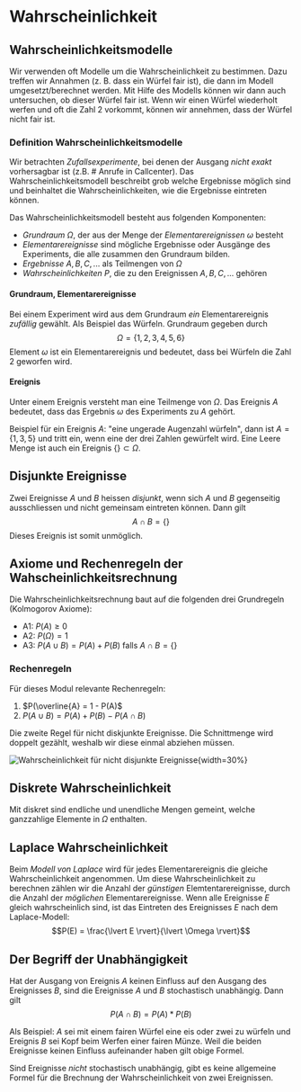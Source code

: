 # Wahrscheinlichkeit

## Wahrscheinlichkeitsmodelle

Wir verwenden oft Modelle um die Wahrscheinlichkeit zu bestimmen. Dazu treffen wir Annahmen (z. B. dass ein Würfel fair ist), die dann im Modell umgesetzt/berechnet werden. Mit Hilfe des Modells können wir dann auch untersuchen, ob dieser Würfel fair ist. Wenn wir einen Würfel wiederholt werfen und oft die Zahl 2 vorkommt, können wir annehmen, dass der Würfel nicht fair ist.

### Definition Wahrscheinlichkeitsmodelle

Wir betrachten *Zufallsexperimente*, bei denen der Ausgang *nicht exakt* vorhersagbar ist (z.B. # Anrufe in Callcenter). Das Wahrscheinlichkeitsmodell beschreibt grob welche Ergebnisse möglich sind und beinhaltet die Wahrscheinlichkeiten, wie die Ergebnisse eintreten können.

Das Wahrscheinlichkeitsmodell besteht aus folgenden Komponenten:

* *Grundraum* $\Omega$, der aus der Menge der *Elementarereignissen* $\omega$ besteht
* *Elementarereignisse* sind mögliche Ergebnisse oder Ausgänge des Experiments, die alle zusammen den Grundraum bilden.
* *Ergebnisse* $A, B, C,...$ als Teilmengen von $\Omega$
* *Wahrscheinlichkeiten* $P$, die zu den Ereignissen $A, B, C,...$ gehören

#### Grundraum, Elementarereignisse

Bei einem Experiment wird aus dem Grundraum *ein* Elementarereignis *zufällig* gewählt. Als Beispiel das Würfeln. Grundraum gegeben durch
$$\Omega = \{1,2,3,4,5,6\}$$
Element $\omega$ ist ein Elementarereignis und bedeutet, dass bei Würfeln die Zahl 2 geworfen wird.

#### Ereignis

Unter einem Ereignis versteht man eine Teilmenge von $\Omega$. Das Ereignis $A$ bedeutet, dass das Ergebnis $\omega$ des Experiments zu $A$ gehört.

Beispiel für ein Ereignis $A$: "eine ungerade Augenzahl würfeln", dann ist $A=\{1,3,5\}$ und tritt ein, wenn eine der drei Zahlen gewürfelt wird. Eine Leere Menge ist auch ein Ereignis $\{\} \subset \Omega$.

## Disjunkte Ereignisse

Zwei Ereignisse $A$ und $B$ heissen *disjunkt*, wenn sich $A$ und $B$ gegenseitig ausschliessen und nicht gemeinsam eintreten können. Dann gilt $$A \cap B = \{\}$$ Dieses Ereignis ist somit unmöglich.

## Axiome und Rechenregeln der Wahscheinlichkeitsrechnung

Die Wahrscheinlichkeitsrechnung baut auf die folgenden drei Grundregeln (Kolmogorov Axiome):

* A1: $P(A) \geq 0$
* A2: $P(\Omega) = 1$
* A3: $P(A \cup B) = P(A) + P(B)$ falls $A \cap B = \{\}$

### Rechenregeln

Für dieses Modul relevante Rechenregeln:

1. $P(\overline{A} = 1 - P(A)$
2. $P(A \cup B) = P(A) + P(B) - P(A \cap B)$

Die zweite Regel für nicht diskjunkte Ereignisse. Die Schnittmenge wird doppelt gezählt, weshalb wir diese einmal abziehen müssen.

![Wahrscheinlichkeit für nicht disjunkte Ereignisse](venn_r2.png){width=30%}

## Diskrete Wahrscheinlichkeit

Mit diskret sind endliche und unendliche Mengen gemeint, welche ganzzahlige Elemente in $\Omega$ enthalten.

## Laplace Wahrscheinlichkeit

Beim *Modell von Laplace* wird für jedes Elementarereignis die gleiche Wahrscheinlichkeit angenommen. Um diese Wahrscheinlichkeit zu berechnen zählen wir die Anzahl der *günstigen* Elemtentarereignisse, durch die Anzahl der *möglichen* Elementarereignisse.
Wenn alle Ereignisse $E$ gleich wahrscheinlich sind, ist das Eintreten des Ereignisses $E$ nach dem Laplace-Modell:
$$P(E) = \frac{\lvert E \rvert}{\lvert \Omega \rvert}$$

## Der Begriff der Unabhängigkeit

Hat der Ausgang von Ereignis $A$ keinen Einfluss auf den Ausgang des Ereignisses $B$, sind die Ereignisse $A$ und $B$ stochastisch unabhängig. Dann gilt
$$ P(A \cap B) = P(A) * P(B)$$

Als Beispiel: $A$ sei mit einem fairen Würfel eine eis oder zwei zu würfeln und Ereignis $B$ sei Kopf beim Werfen einer fairen Münze. Weil die beiden Ereignisse keinen Einfluss aufeinander haben gilt obige Formel.

Sind Ereignisse *nicht* stochastisch unabhängig, gibt es keine allgemeine Formel für die Brechnung der Wahrscheinlichkeit von zwei Ereignissen.
